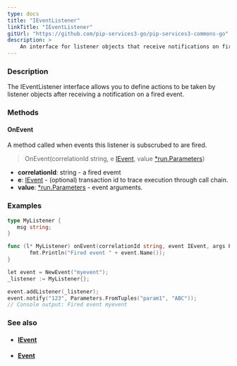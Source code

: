 ```yaml
---
type: docs
title: "IEventListener"
linkTitle: "IEventListener"
gitUrl: "https://github.com/pip-services3-go/pip-services3-commons-go"
description: > 
    An interface for listener objects that receive notifications on fired events.
---
```


### Description

The IEventListener interface allows you to define actions to be taken by listener objects after receiving a notification on a fired event.

### Methods

#### OnEvent
A method called when events this listener is subscrubed to are fired.

> OnEvent(correlationId string, e [IEvent](../ievent), value [*run.Parameters](../../run/parameters))

- **correlationId**: string - a fired evemt
- **e**: [IEvent](../ievent) - (optional) transaction id to trace execution through call chain.
- **value**: [*run.Parameters](../../run/parameters) - event arguments.

### Examples

```go
type MyListener {
   msg string;
}

func (l* MyListener) onEvent(correlationId string, event IEvent, args Parameters) {
       fmt.Println("Fired event " + event.Name());
}

let event = NewEvent("myevent");
_listener := MyListener{};

event.addListener(_listener);
event.notify("123", Parameters.FromTuples("param1", "ABC"));
// Console output: Fired event myevent

```

### See also
- #### [IEvent](../ievent)
- #### [Event](../event)
